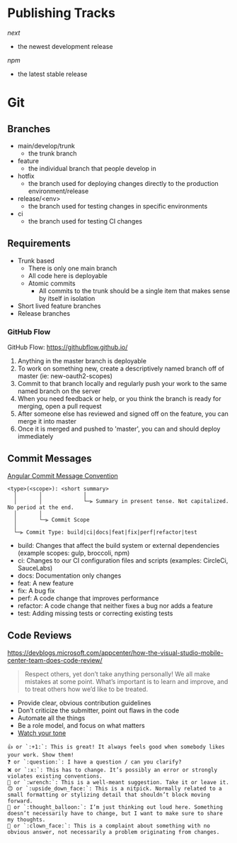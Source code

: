 # Publishing Tracks

*next* 
- the newest development release

*npm*
- the latest stable release

# Git

## Branches

- main/develop/trunk
  - the trunk branch
- feature
  - the individual branch that people develop in
- hotfix
  - the branch used for deploying changes directly to the production environment/release
- release/\<env\>
  - the branch used for testing changes in specific environments
- ci
  - the branch used for testing CI changes

## Requirements

- Trunk based
  - There is only one main branch
  - All code here is deployable
  - Atomic commits
    - All commits to the trunk should be a single item that makes sense by itself in isolation
- Short lived feature branches
- Release branches

### GitHub Flow

GitHub Flow: https://githubflow.github.io/

1. Anything in the master branch is deployable
2. To work on something new, create a descriptively named branch off of master (ie: new-oauth2-scopes)
3. Commit to that branch locally and regularly push your work to the same named branch on the server
4. When you need feedback or help, or you think the branch is ready for merging, open a pull request
5. After someone else has reviewed and signed off on the feature, you can merge it into master
6. Once it is merged and pushed to 'master', you can and should deploy immediately

## Commit Messages

[Angular Commit Message Convention](https://github.com/angular/angular/blob/master/CONTRIBUTING.md#-commit-message-format)

```
<type>(<scope>): <short summary>
  │       │             │
  │       │             └─⫸ Summary in present tense. Not capitalized. No period at the end.
  │       │
  │       └─⫸ Commit Scope
  │
  └─⫸ Commit Type: build|ci|docs|feat|fix|perf|refactor|test
```

- build: Changes that affect the build system or external dependencies (example scopes: gulp, broccoli, npm)
- ci: Changes to our CI configuration files and scripts (examples: CircleCi, SauceLabs)
- docs: Documentation only changes
- feat: A new feature
- fix: A bug fix
- perf: A code change that improves performance
- refactor: A code change that neither fixes a bug nor adds a feature
- test: Adding missing tests or correcting existing tests

## Code Reviews

https://devblogs.microsoft.com/appcenter/how-the-visual-studio-mobile-center-team-does-code-review/

>Respect others, yet don’t take anything personally! We all make mistakes at some point. What’s important is to learn and improve, and to treat others how we’d like to be treated.

- Provide clear, obvious contribution guidelines
- Don’t criticize the submitter, point out flaws in the code
- Automate all the things
- Be a role model, and focus on what matters
- [Watch your tone](https://devblogs.microsoft.com/appcenter/how-the-visual-studio-mobile-center-team-does-code-review/#watch-your-tone)

```
👍 or `:+1:`: This is great! It always feels good when somebody likes your work. Show them!
❓ or `:question:`: I have a question / can you clarify?
❌ or `:x:`: This has to change. It’s possibly an error or strongly violates existing conventions.
🔧 or `:wrench:`: This is a well-meant suggestion. Take it or leave it.
🙃 or `:upside_down_face:`: This is a nitpick. Normally related to a small formatting or stylizing detail that shouldn’t block moving forward.
💭 or `:thought_balloon:`: I’m just thinking out loud here. Something doesn’t necessarily have to change, but I want to make sure to share my thoughts.
🤡 or `:clown_face:`: This is a complaint about something with no obvious answer, not necessarily a problem originating from changes.
```
